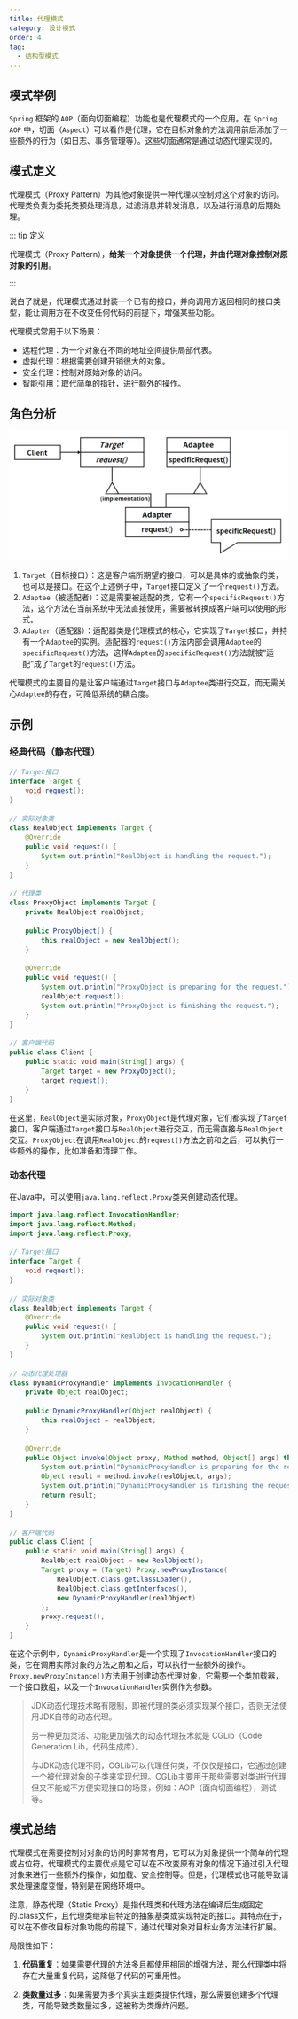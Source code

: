 ```yaml
---
title: 代理模式
category: 设计模式
order: 4
tag:
  - 结构型模式
---
```


## 模式举例

`Spring` 框架的 `AOP`（面向切面编程）功能也是代理模式的一个应用。在 `Spring AOP` 中，切面（`Aspect`）可以看作是代理，它在目标对象的方法调用前后添加了一些额外的行为（如日志、事务管理等）。这些切面通常是通过动态代理实现的。

## 模式定义

代理模式（Proxy Pattern）为其他对象提供一种代理以控制对这个对象的访问。代理类负责为委托类预处理消息，过滤消息并转发消息，以及进行消息的后期处理。

::: tip 定义

代理模式（Proxy Pattern），**给某一个对象提供一个代理，并由代理对象控制对原对象的引用**。

:::

说白了就是，代理模式通过封装一个已有的接口，并向调用方返回相同的接口类型，能让调用方在不改变任何代码的前提下，增强某些功能。

代理模式常用于以下场景：

- 远程代理：为一个对象在不同的地址空间提供局部代表。
- 虚拟代理：根据需要创建开销很大的对象。
- 安全代理：控制对原始对象的访问。
- 智能引用：取代简单的指针，进行额外的操作。

## 角色分析

![img](images/04_代理模式/35274f1b008b4da2b1632bc2b9da3e8d.png)

1. `Target`（目标接口）：这是客户端所期望的接口，可以是具体的或抽象的类，也可以是接口。在这个上述例子中，`Target`接口定义了一个`request()`方法。
2. `Adaptee`（被适配者）：这是需要被适配的类，它有一个`specificRequest()`方法，这个方法在当前系统中无法直接使用，需要被转换成客户端可以使用的形式。
3. `Adapter`（适配器）：适配器类是代理模式的核心，它实现了`Target`接口，并持有一个`Adaptee`的实例。适配器的`request()`方法内部会调用`Adaptee`的`specificRequest()`方法，这样`Adaptee`的`specificRequest()`方法就被“适配”成了`Target`的`request()`方法。

代理模式的主要目的是让客户端通过`Target`接口与`Adaptee`类进行交互，而无需关心`Adaptee`的存在，可降低系统的耦合度。

## 示例

### 经典代码（静态代理）

```java
// Target接口
interface Target {
    void request();
}

// 实际对象类
class RealObject implements Target {
    @Override
    public void request() {
        System.out.println("RealObject is handling the request.");
    }
}

// 代理类
class ProxyObject implements Target {
    private RealObject realObject;

    public ProxyObject() {
        this.realObject = new RealObject();
    }

    @Override
    public void request() {
        System.out.println("ProxyObject is preparing for the request.");
        realObject.request();
        System.out.println("ProxyObject is finishing the request.");
    }
}

// 客户端代码
public class Client {
    public static void main(String[] args) {
        Target target = new ProxyObject();
        target.request();
    }
}
```

在这里，`RealObject`是实际对象，`ProxyObject`是代理对象，它们都实现了`Target`接口。客户端通过`Target`接口与`RealObject`进行交互，而无需直接与`RealObject`交互。`ProxyObject`在调用`RealObject`的`request()`方法之前和之后，可以执行一些额外的操作，比如准备和清理工作。

### 动态代理

在Java中，可以使用`java.lang.reflect.Proxy`类来创建动态代理。

```java
import java.lang.reflect.InvocationHandler;
import java.lang.reflect.Method;
import java.lang.reflect.Proxy;

// Target接口
interface Target {
    void request();
}

// 实际对象类
class RealObject implements Target {
    @Override
    public void request() {
        System.out.println("RealObject is handling the request.");
    }
}

// 动态代理处理器
class DynamicProxyHandler implements InvocationHandler {
    private Object realObject;

    public DynamicProxyHandler(Object realObject) {
        this.realObject = realObject;
    }

    @Override
    public Object invoke(Object proxy, Method method, Object[] args) throws Throwable {
        System.out.println("DynamicProxyHandler is preparing for the request.");
        Object result = method.invoke(realObject, args);
        System.out.println("DynamicProxyHandler is finishing the request.");
        return result;
    }
}

// 客户端代码
public class Client {
    public static void main(String[] args) {
        RealObject realObject = new RealObject();
        Target proxy = (Target) Proxy.newProxyInstance(
            RealObject.class.getClassLoader(),
            RealObject.class.getInterfaces(),
            new DynamicProxyHandler(realObject)
        );
        proxy.request();
    }
}
```

在这个示例中，`DynamicProxyHandler`是一个实现了`InvocationHandler`接口的类，它在调用实际对象的方法之前和之后，可以执行一些额外的操作。`Proxy.newProxyInstance()`方法用于创建动态代理对象，它需要一个类加载器，一个接口数组，以及一个`InvocationHandler`实例作为参数。

> JDK动态代理技术略有限制，即被代理的类必须实现某个接口，否则无法使用JDK自带的动态代理。
>
> 另一种更加灵活、功能更加强大的动态代理技术就是 CGLib（Code Generation Lib，代码生成库）。
>
> 与JDK动态代理不同，CGLib可以代理任何类，不仅仅是接口，它通过创建一个被代理对象的子类来实现代理。CGLib主要用于那些需要对类进行代理但又不能或不方便实现接口的场景，例如：AOP（面向切面编程），测试等。


## 模式总结

代理模式在需要控制对对象的访问时非常有用，它可以为对象提供一个简单的代理或占位符。代理模式的主要优点是它可以在不改变原有对象的情况下通过引入代理对象来进行一些额外的操作，如加载、安全控制等。但是，代理模式也可能导致请求处理速度变慢，特别是在网络环境中。

注意，静态代理（Static Proxy）是指代理类和代理方法在编译后生成固定的.class文件，且代理类继承自特定的抽象基类或实现特定的接口。其特点在于，可以在不修改目标对象功能的前提下，通过代理对象对目标业务方法进行扩展。

局限性如下：

1. **代码重复**：如果需要代理的方法多且都使用相同的增强方法，那么代理类中将存在大量重复代码，这降低了代码的可重用性。

2. **类数量过多**：如果需要为多个真实主题类提供代理，那么需要创建多个代理类，可能导致类数量过多，这被称为类爆炸问题。
